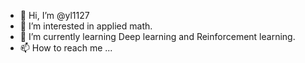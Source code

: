 - 👋 Hi, I’m @yl1127
- 👀 I’m interested in applied math.
- 🌱 I’m currently learning Deep learning and Reinforcement learning.
- 📫 How to reach me ...

<!---
yl1127/yl1127 is a ✨ special ✨ repository because its `README.md` (this file) appears on your GitHub profile.
You can click the Preview link to take a look at your changes.
--->
